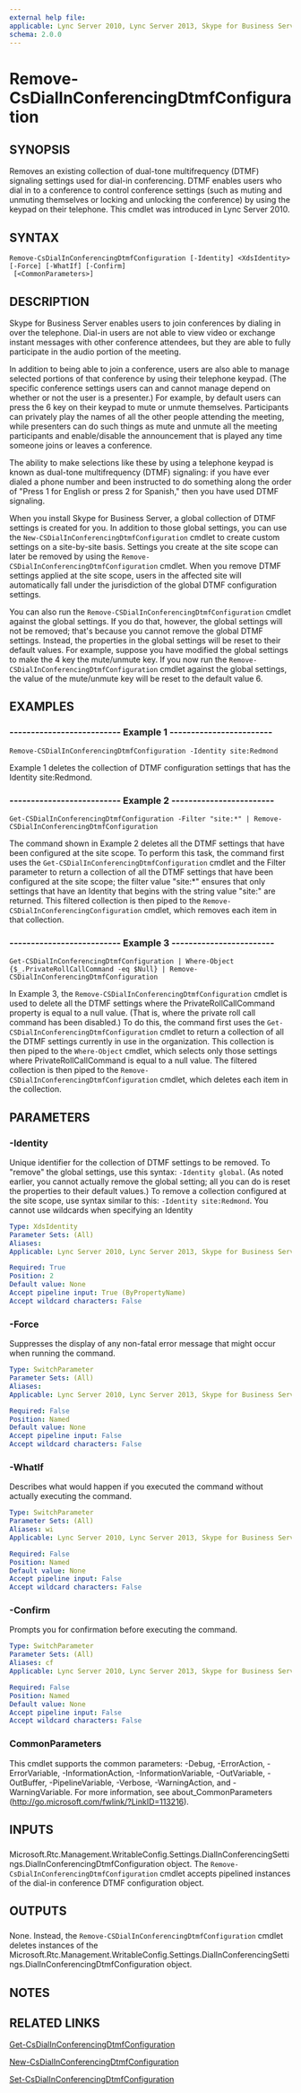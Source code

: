 ```yaml
---
external help file: 
applicable: Lync Server 2010, Lync Server 2013, Skype for Business Server 2015
schema: 2.0.0
---
```


# Remove-CsDialInConferencingDtmfConfiguration

## SYNOPSIS
Removes an existing collection of dual-tone multifrequency (DTMF) signaling settings used for dial-in conferencing.
DTMF enables users who dial in to a conference to control conference settings (such as muting and unmuting themselves or locking and unlocking the conference) by using the keypad on their telephone.
This cmdlet was introduced in Lync Server 2010.


## SYNTAX

```
Remove-CsDialInConferencingDtmfConfiguration [-Identity] <XdsIdentity> [-Force] [-WhatIf] [-Confirm]
 [<CommonParameters>]
```

## DESCRIPTION
Skype for Business Server enables users to join conferences by dialing in over the telephone.
Dial-in users are not able to view video or exchange instant messages with other conference attendees, but they are able to fully participate in the audio portion of the meeting.

In addition to being able to join a conference, users are also able to manage selected portions of that conference by using their telephone keypad.
(The specific conference settings users can and cannot manage depend on whether or not the user is a presenter.) For example, by default users can press the 6 key on their keypad to mute or unmute themselves.
Participants can privately play the names of all the other people attending the meeting, while presenters can do such things as mute and unmute all the meeting participants and enable/disable the announcement that is played any time someone joins or leaves a conference.

The ability to make selections like these by using a telephone keypad is known as dual-tone multifrequency (DTMF) signaling: if you have ever dialed a phone number and been instructed to do something along the order of "Press 1 for English or press 2 for Spanish," then you have used DTMF signaling.

When you install Skype for Business Server, a global collection of DTMF settings is created for you.
In addition to those global settings, you can use the `New-CSDialInConferencingDtmfConfiguration` cmdlet to create custom settings on a site-by-site basis.
Settings you create at the site scope can later be removed by using the `Remove-CSDialInConferencingDtmfConfiguration` cmdlet.
When you remove DTMF settings applied at the site scope, users in the affected site will automatically fall under the jurisdiction of the global DTMF configuration settings.

You can also run the `Remove-CSDialInConferencingDtmfConfiguration` cmdlet against the global settings.
If you do that, however, the global settings will not be removed; that's because you cannot remove the global DTMF settings.
Instead, the properties in the global settings will be reset to their default values.
For example, suppose you have modified the global settings to make the 4 key the mute/unmute key.
If you now run the `Remove-CSDialInConferencingDtmfConfiguration` cmdlet against the global settings, the value of the mute/unmute key will be reset to the default value 6.


## EXAMPLES

### -------------------------- Example 1 ------------------------
```
Remove-CSDialInConferencingDtmfConfiguration -Identity site:Redmond
```

Example 1 deletes the collection of DTMF configuration settings that has the Identity site:Redmond.


### -------------------------- Example 2 ------------------------
```
Get-CSDialInConferencingDtmfConfiguration -Filter "site:*" | Remove-CSDialInConferencingDtmfConfiguration
```

The command shown in Example 2 deletes all the DTMF settings that have been configured at the site scope.
To perform this task, the command first uses the `Get-CSDialInConferencingDtmfConfiguration` cmdlet and the Filter parameter to return a collection of all the DTMF settings that have been configured at the site scope; the filter value "site:*" ensures that only settings that have an Identity that begins with the string value "site:" are returned.
This filtered collection is then piped to the `Remove-CSDialInConferencingConfiguration` cmdlet, which removes each item in that collection.


### -------------------------- Example 3 ------------------------
```
Get-CSDialInConferencingDtmfConfiguration | Where-Object {$_.PrivateRollCallCommand -eq $Null} | Remove-CSDialInConferencingDtmfConfiguration
```

In Example 3, the `Remove-CSDialInConferencingDtmfConfiguration` cmdlet is used to delete all the DTMF settings where the PrivateRollCallCommand property is equal to a null value.
(That is, where the private roll call command has been disabled.) To do this, the command first uses the `Get-CSDialInConferencingDtmfConfiguration` cmdlet to return a collection of all the DTMF settings currently in use in the organization.
This collection is then piped to the `Where-Object` cmdlet, which selects only those settings where PrivateRollCallCommand is equal to a null value.
The filtered collection is then piped to the `Remove-CSDialInConferencingDtmfConfiguration` cmdlet, which deletes each item in the collection.


## PARAMETERS

### -Identity
Unique identifier for the collection of DTMF settings to be removed.
To "remove" the global settings, use this syntax: `-Identity global`.
(As noted earlier, you cannot actually remove the global setting; all you can do is reset the properties to their default values.) To remove a collection configured at the site scope, use syntax similar to this: `-Identity site:Redmond`.
You cannot use wildcards when specifying an Identity

```yaml
Type: XdsIdentity
Parameter Sets: (All)
Aliases: 
Applicable: Lync Server 2010, Lync Server 2013, Skype for Business Server 2015

Required: True
Position: 2
Default value: None
Accept pipeline input: True (ByPropertyName)
Accept wildcard characters: False
```

### -Force
Suppresses the display of any non-fatal error message that might occur when running the command.

```yaml
Type: SwitchParameter
Parameter Sets: (All)
Aliases: 
Applicable: Lync Server 2010, Lync Server 2013, Skype for Business Server 2015

Required: False
Position: Named
Default value: None
Accept pipeline input: False
Accept wildcard characters: False
```

### -WhatIf
Describes what would happen if you executed the command without actually executing the command.

```yaml
Type: SwitchParameter
Parameter Sets: (All)
Aliases: wi
Applicable: Lync Server 2010, Lync Server 2013, Skype for Business Server 2015

Required: False
Position: Named
Default value: None
Accept pipeline input: False
Accept wildcard characters: False
```

### -Confirm
Prompts you for confirmation before executing the command.

```yaml
Type: SwitchParameter
Parameter Sets: (All)
Aliases: cf
Applicable: Lync Server 2010, Lync Server 2013, Skype for Business Server 2015

Required: False
Position: Named
Default value: None
Accept pipeline input: False
Accept wildcard characters: False
```

### CommonParameters
This cmdlet supports the common parameters: -Debug, -ErrorAction, -ErrorVariable, -InformationAction, -InformationVariable, -OutVariable, -OutBuffer, -PipelineVariable, -Verbose, -WarningAction, and -WarningVariable. For more information, see about_CommonParameters (http://go.microsoft.com/fwlink/?LinkID=113216).

## INPUTS

###  
Microsoft.Rtc.Management.WritableConfig.Settings.DialInConferencingSettings.DialInConferencingDtmfConfiguration object.
The `Remove-CsDialInConferencingDtmfConfiguration` cmdlet accepts pipelined instances of the dial-in conference DTMF configuration object.

## OUTPUTS

###  
None.
Instead, the `Remove-CSDialInConferencingDtmfConfiguration` cmdlet deletes instances of the Microsoft.Rtc.Management.WritableConfig.Settings.DialInConferencingSettings.DialInConferencingDtmfConfiguration object.

## NOTES

## RELATED LINKS

[Get-CsDialInConferencingDtmfConfiguration]()

[New-CsDialInConferencingDtmfConfiguration]()

[Set-CsDialInConferencingDtmfConfiguration]()
